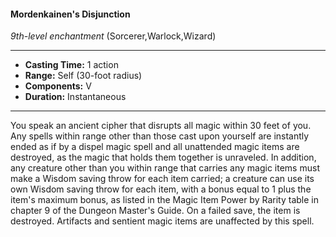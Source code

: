 #### Mordenkainen's Disjunction
*9th-level enchantment* (Sorcerer,Warlock,Wizard)
___
- **Casting Time:** 1 action
- **Range:** Self (30-foot radius)
- **Components:** V
- **Duration:** Instantaneous
---
You speak an ancient cipher that disrupts all magic
within 30 feet of you. Any spells within range other
than those cast upon yourself are instantly ended as
if by a dispel magic  spell and all unattended magic
items are destroyed, as the magic that holds them
together is unraveled.
In addition, any creature other than you within
range that carries any magic items must make a
Wisdom saving throw for each item carried; a
creature can use its own Wisdom saving throw for
each item, with a bonus equal to 1 plus the item's
maximum bonus, as listed in the Magic Item Power
by Rarity table in chapter 9 of the Dungeon Master's
Guide. On a failed save, the item is destroyed.
Artifacts and sentient magic items are unaffected
by this spell.
